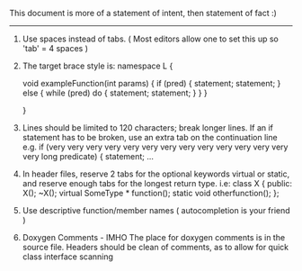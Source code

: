 This document is more of a statement of intent, then statement of fact :)
***
1. Use spaces instead of tabs. ( Most editors allow one to set this up so 'tab' = 4 spaces )
2. The target brace style is:
    namespace L {

    void exampleFunction(int params) {
        if (pred) {
            statement;
            statement;
        } else {
            while (pred) do {
                statement;
                statement;
            }
        }
    }

    }

3. Lines should be limited to 120 characters; break longer lines.
If an if statement has to be broken, use an extra tab on the continuation line e.g.
    if (very very very very very very very very very very very very
            very very long predicate) {
        statement; ...

4. In header files, reserve 2 tabs for the optional keywords virtual or static,
and reserve enough tabs for the longest return type. i.e:
    class X {
    public:
                        X();
                        ~X();
    virtual SomeType *  function();
    static  void        otherfunction();
    };

5. Use descriptive function/member names ( autocompletion is your friend )

6. Doxygen Comments - IMHO The place for doxygen comments is in the source file.
Headers should be clean of comments, as to allow for quick class interface scanning

